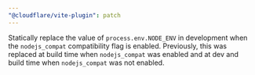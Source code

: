 ```yaml
---
"@cloudflare/vite-plugin": patch
---
```


Statically replace the value of `process.env.NODE_ENV` in development when the `nodejs_compat` compatibility flag is enabled.
Previously, this was replaced at build time when `nodejs_compat` was enabled and at dev and build time when `nodejs_compat` was not enabled.
